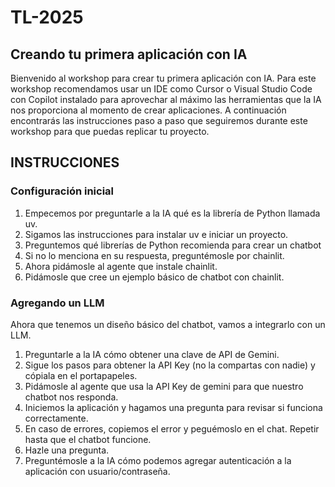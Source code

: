 # TL-2025
## Creando tu primera aplicación con IA
Bienvenido al workshop para crear tu primera aplicación con IA.
Para este workshop recomendamos usar un IDE como Cursor o Visual Studio Code con Copilot instalado para aprovechar al máximo las herramientas que la IA nos proporciona al momento de crear aplicaciones.
A continuación encontrarás las instrucciones paso a paso que seguiremos durante este workshop para que puedas replicar tu proyecto.
## INSTRUCCIONES
### Configuración inicial
1. Empecemos por preguntarle a la IA qué es la librería de Python llamada uv.
2. Sigamos las instrucciones para instalar uv e iniciar un proyecto.
3. Preguntemos qué librerías de Python recomienda para crear un chatbot
4. Si no lo menciona en su respuesta, preguntémosle por chainlit.
5. Ahora pidámosle al agente que instale chainlit.
6. Pidámosle que cree un ejemplo básico de chatbot con chainlit.

### Agregando un LLM
Ahora que tenemos un diseño básico del chatbot, vamos a integrarlo con un LLM.
1. Preguntarle a la IA cómo obtener una clave de API de Gemini.
2. Sigue los pasos para obtener la API Key (no la compartas con nadie) y cópiala en el portapapeles.
3. Pidámosle al agente que usa la API Key de gemini para que nuestro chatbot nos responda.
4. Iniciemos la aplicación y hagamos una pregunta para revisar si funciona correctamente.
5. En caso de errores, copiemos el error y peguémoslo en el chat. Repetir hasta que el chatbot funcione.
6. Hazle una pregunta.
7. Preguntémosle a la IA cómo podemos agregar autenticación a la aplicación con usuario/contraseña.